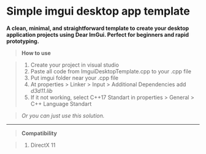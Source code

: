 # Simple imgui desktop app template
**A clean, minimal, and straightforward template to create your desktop application projects using Dear ImGui. Perfect for beginners and rapid prototyping.**

> **How to use**

> 1. Create your project in visual studio
> 2. Paste all code from ImguiDesktopTemplate.cpp to your .cpp file
> 3. Put imgui folder near your .cpp file
> 4. At properties > Linker > Input > Additional Dependencies add _d3d11.lib_
> 5. If it not working, select C++17 Standart in properties > General > C++ Language Standart

> *Or you can just use this solution.*

<hr></hr>

> **Compatibility**

> 1. DirectX 11
